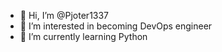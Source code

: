 - 👋 Hi, I’m @Pjoter1337
- 👀 I’m interested in becoming DevOps engineer
- 🌱 I’m currently learning Python


<!---
Pjoter1337/Pjoter1337 is a ✨ special ✨ repository because its `README.md` (this file) appears on your GitHub profile.
You can click the Preview link to take a look at your changes.
--->
